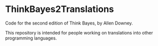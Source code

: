 ThinkBayes2Translations
===========

Code for the second edition of Think Bayes, by Allen Downey.

This repository is intended for people working on translations into other programming languages.
